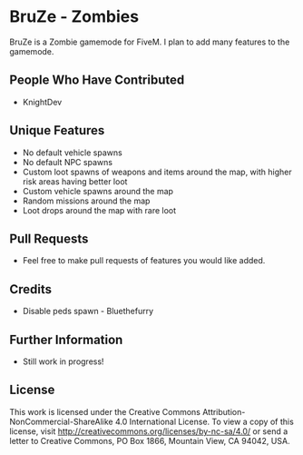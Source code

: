 # BruZe - Zombies
BruZe is a Zombie gamemode for FiveM. I plan to add many features to the gamemode.

## People Who Have Contributed
- KnightDev

## Unique Features
- No default vehicle spawns
- No default NPC spawns
- Custom loot spawns of weapons and items around the map, with higher risk areas having better loot
- Custom vehicle spawns around the map
- Random missions around the map
- Loot drops around the map with rare loot

## Pull Requests
- Feel free to make pull requests of features you would like added.

## Credits
- Disable peds spawn - Bluethefurry

## Further Information
- Still work in progress!

## License
This work is licensed under the Creative Commons Attribution-NonCommercial-ShareAlike 4.0 International License. To view a copy of this license, visit http://creativecommons.org/licenses/by-nc-sa/4.0/ or send a letter to Creative Commons, PO Box 1866, Mountain View, CA 94042, USA.
